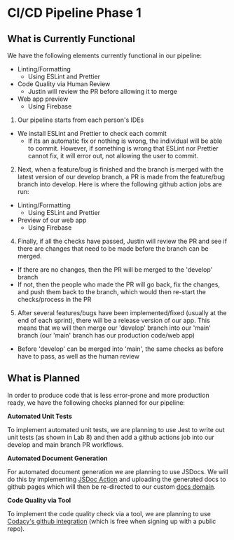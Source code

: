 # CI/CD Pipeline Phase 1


## What is Currently Functional
We have the following elements currently functional in our pipeline:

- Linting/Formatting
  - Using ESLint and Prettier
- Code Quality via Human Review
  - Justin will review the PR before allowing it to merge
- Web app preview
  - Using Firebase

1. Our pipeline starts from each person's IDEs
  - We install ESLint and Prettier to check each commit
    - If its an automatic fix or nothing is wrong, the individual will be able to commit. However, if something is wrong that ESLint nor Prettier cannot fix, it will error out, not allowing the user to commit.


2. Next, when a feature/bug is finished and the branch is merged with the latest version of our develop branch, a PR is made from the feature/bug branch into develop. Here is where the following github action jobs are run:
  - Linting/Formatting
    - Using ESLint and Prettier
  - Preview of our web app
    - Using Firebase


4. Finally, if all the checks have passed, Justin will review the PR and see if there are changes that need to be made before the branch can be merged.
  - If there are no changes, then the PR will be merged to the 'develop' branch
  - If not, then the people who made the PR will go back, fix the changes, and push them back to the branch, which would then re-start the checks/process in the PR


5. After several features/bugs have been implemented/fixed (usually at the end of each sprint), there will be a release version of our app. This means that we will then merge our 'develop' branch into our 'main' branch (our 'main' branch has our production code/web app)
  - Before 'develop' can be merged into 'main', the same checks as before have to pass, as well as the human review



## What is Planned

In order to produce code that is less error-prone and more production ready, we have the following checks planned for our pipeline:

**Automated Unit Tests**

To implement automated unit tests, we are planning to use Jest to write out unit tests (as shown in Lab 8) and then add a github actions job into our develop and main branch PR workflows.

**Automated Document Generation**

For automated document generation we are planning to use JSDocs. We will do this by implementing [JSDoc Action](https://github.com/marketplace/actions/jsdoc-action) and uploading the generated docs to github pages which will then be re-directed to our custom [docs domain](https://docs.yummyrecipesapp.com).

**Code Quality via Tool**

To implement the code quality check via a tool, we are planning to use [Codacy's github integration](https://docs.codacy.com/repositories-configure/integrations/github-integration/) (which is free when signing up with a public repo).
